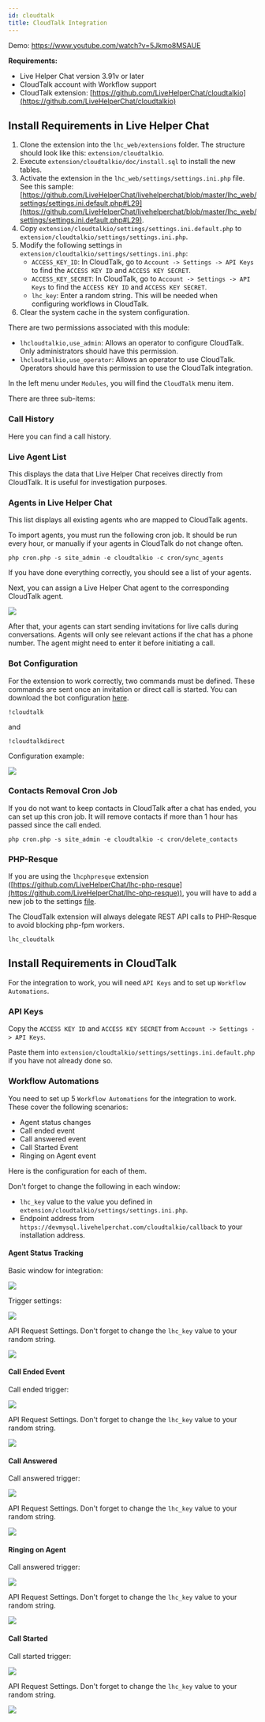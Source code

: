 ```yaml
---
id: cloudtalk
title: CloudTalk Integration
---
```


Demo: https://www.youtube.com/watch?v=5Jkmo8MSAUE

**Requirements:**

*   Live Helper Chat version 3.91v or later
*   CloudTalk account with Workflow support
*   CloudTalk extension: [https://github.com/LiveHelperChat/cloudtalkio](https://github.com/LiveHelperChat/cloudtalkio)

## Install Requirements in Live Helper Chat

1.  Clone the extension into the `lhc_web/extensions` folder. The structure should look like this: `extension/cloudtalkio`.
2.  Execute `extension/cloudtalkio/doc/install.sql` to install the new tables.
3.  Activate the extension in the `lhc_web/settings/settings.ini.php` file. See this sample: [https://github.com/LiveHelperChat/livehelperchat/blob/master/lhc_web/settings/settings.ini.default.php#L29](https://github.com/LiveHelperChat/livehelperchat/blob/master/lhc_web/settings/settings.ini.default.php#L29).
4.  Copy `extension/cloudtalkio/settings/settings.ini.default.php` to `extension/cloudtalkio/settings/settings.ini.php`.
5.  Modify the following settings in `extension/cloudtalkio/settings/settings.ini.php`:
    *   `ACCESS_KEY_ID`: In CloudTalk, go to `Account -> Settings -> API Keys` to find the `ACCESS KEY ID` and `ACCESS KEY SECRET`.
    *   `ACCESS_KEY_SECRET`: In CloudTalk, go to `Account -> Settings -> API Keys` to find the `ACCESS KEY ID` and `ACCESS KEY SECRET`.
    *   `lhc_key`: Enter a random string. This will be needed when configuring workflows in CloudTalk.
6.  Clear the system cache in the system configuration.

There are two permissions associated with this module:

*   `lhcloudtalkio,use_admin`: Allows an operator to configure CloudTalk. Only administrators should have this permission.
*   `lhcloudtalkio,use_operator`: Allows an operator to use CloudTalk. Operators should have this permission to use the CloudTalk integration.

In the left menu under `Modules`, you will find the `CloudTalk` menu item.

There are three sub-items:

### Call History

Here you can find a call history.

### Live Agent List

This displays the data that Live Helper Chat receives directly from CloudTalk. It is useful for investigation purposes.

### Agents in Live Helper Chat

This list displays all existing agents who are mapped to CloudTalk agents.

To import agents, you must run the following cron job. It should be run every hour, or manually if your agents in CloudTalk do not change often.

```shell
php cron.php -s site_admin -e cloudtalkio -c cron/sync_agents
```

If you have done everything correctly, you should see a list of your agents.

Next, you can assign a Live Helper Chat agent to the corresponding CloudTalk agent.

![](/img/integration/cloudtalk/agents.png)

After that, your agents can start sending invitations for live calls during conversations. Agents will only see relevant actions if the chat has a phone number. The agent might need to enter it before initiating a call.

### Bot Configuration

For the extension to work correctly, two commands must be defined. These commands are sent once an invitation or direct call is started. You can download the bot configuration [here](/img/integration/cloudtalk/bot.json).

```
!cloudtalk
```

and

```
!cloudtalkdirect
```

Configuration example:

![](/img/integration/cloudtalk/commands.png)

### Contacts Removal Cron Job

If you do not want to keep contacts in CloudTalk after a chat has ended, you can set up this cron job. It will remove contacts if more than 1 hour has passed since the call ended.

```shell
php cron.php -s site_admin -e cloudtalkio -c cron/delete_contacts
```

### PHP-Resque

If you are using the `lhcphpresque` extension ([https://github.com/LiveHelperChat/lhc-php-resque](https://github.com/LiveHelperChat/lhc-php-resque)), you will have to add a new job to the settings [file](https://github.com/LiveHelperChat/lhc-php-resque/blob/master/lhcphpresque/settings/settings.ini.default.php).

The CloudTalk extension will always delegate REST API calls to PHP-Resque to avoid blocking php-fpm workers.

```
lhc_cloudtalk
```

## Install Requirements in CloudTalk

For the integration to work, you will need `API Keys` and to set up `Workflow Automations`.

### API Keys

Copy the `ACCESS KEY ID` and `ACCESS KEY SECRET` from `Account -> Settings -> API Keys`.

Paste them into `extension/cloudtalkio/settings/settings.ini.default.php` if you have not already done so.

### Workflow Automations

You need to set up 5 `Workflow Automations` for the integration to work. These cover the following scenarios:

*   Agent status changes
*   Call ended event
*   Call answered event
*   Call Started Event
*   Ringing on Agent event

Here is the configuration for each of them.

Don't forget to change the following in each window:

*   `lhc_key` value to the value you defined in `extension/cloudtalkio/settings/settings.ini.php`.
*   Endpoint address from `https://devmysql.livehelperchat.com/cloudtalkio/callback` to your installation address.

#### Agent Status Tracking

Basic window for integration:

![](/img/integration/cloudtalk/agent-status-main.png)

Trigger settings:

![](/img/integration/cloudtalk/agent-status-trigger.png)

API Request Settings. Don't forget to change the `lhc_key` value to your random string.

![](/img/integration/cloudtalk/agent-status-api.png)

#### Call Ended Event

Call ended trigger:

![](/img/integration/cloudtalk/call-ended-trigger.png)

API Request Settings. Don't forget to change the `lhc_key` value to your random string.

![](/img/integration/cloudtalk/call-ended-api.png)

#### Call Answered

Call answered trigger:

![](/img/integration/cloudtalk/call-answered-trigger.png)

API Request Settings. Don't forget to change the `lhc_key` value to your random string.

![](/img/integration/cloudtalk/call-answered-api.png)

#### Ringing on Agent

Call answered trigger:

![](/img/integration/cloudtalk/ringing-agent-trigger.png)

API Request Settings. Don't forget to change the `lhc_key` value to your random string.

![](/img/integration/cloudtalk/ringing-agent-api.png)

#### Call Started

Call started trigger:

![](/img/integration/cloudtalk/call-started-trigger.png)

API Request Settings. Don't forget to change the `lhc_key` value to your random string.

![](/img/integration/cloudtalk/call-started-api.png)




